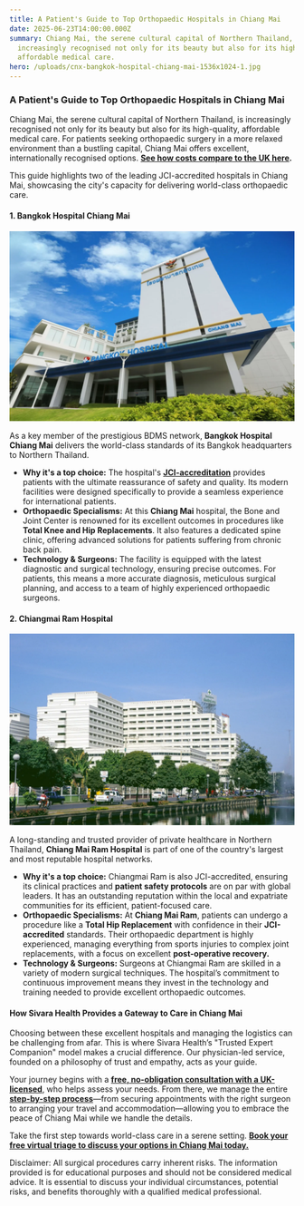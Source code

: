 ```yaml
---
title: A Patient's Guide to Top Orthopaedic Hospitals in Chiang Mai
date: 2025-06-23T14:00:00.000Z
summary: Chiang Mai, the serene cultural capital of Northern Thailand, is
  increasingly recognised not only for its beauty but also for its high-quality,
  affordable medical care.
hero: /uploads/cnx-bangkok-hospital-chiang-mai-1536x1024-1.jpg
---
```

### **A Patient's Guide to Top Orthopaedic Hospitals in Chiang Mai**

Chiang Mai, the serene cultural capital of Northern Thailand, is increasingly recognised not only for its beauty but also for its high-quality, affordable medical care. For patients seeking orthopaedic surgery in a more relaxed environment than a bustling capital, Chiang Mai offers excellent, internationally recognised options. **[See how costs compare to the UK here](https://sivara.health/#pricing).**

This guide highlights two of the leading JCI-accredited hospitals in Chiang Mai, showcasing the city's capacity for delivering world-class orthopaedic care.

#### **1. Bangkok Hospital Chiang Mai**

![bangkok hospital chiang mai](/uploads/cnx-bangkok-hospital-chiang-mai-1536x1024-1.jpg "bangkok hospital chiang mai")

As a key member of the prestigious BDMS network, **Bangkok Hospital Chiang Mai** delivers the world-class standards of its Bangkok headquarters to Northern Thailand.

* **Why it's a top choice:** The hospital's **[JCI-accreditation](https://www.jointcommissioninternational.org/)** provides patients with the ultimate reassurance of safety and quality. Its modern facilities were designed specifically to provide a seamless experience for international patients.
* **Orthopaedic Specialisms:** At this **Chiang Mai** hospital, the Bone and Joint Center is renowned for its excellent outcomes in procedures like **Total Knee and Hip Replacements**. It also features a dedicated spine clinic, offering advanced solutions for patients suffering from chronic back pain.
* **Technology & Surgeons:** The facility is equipped with the latest diagnostic and surgical technology, ensuring precise outcomes. For patients, this means a more accurate diagnosis, meticulous surgical planning, and access to a team of highly experienced orthopaedic surgeons.

#### **2. Chiangmai Ram Hospital**

![chiang mai ram hospital](/uploads/cnx-ram-hospital.jpg "chiang mai ram hospital")

A long-standing and trusted provider of private healthcare in Northern Thailand, **Chiang Mai Ram Hospital** is part of one of the country's largest and most reputable hospital networks.

* **Why it's a top choice:** Chiangmai Ram is also JCI-accredited, ensuring its clinical practices and **patient safety protocols** are on par with global leaders. It has an outstanding reputation within the local and expatriate communities for its efficient, patient-focused care.
* **Orthopaedic Specialisms:** At **Chiang Mai Ram**, patients can undergo a procedure like a **Total Hip Replacement** with confidence in their **JCI-accredited** standards. Their orthopaedic department is highly experienced, managing everything from sports injuries to complex joint replacements, with a focus on excellent **post-operative recovery.**
* **Technology & Surgeons:** Surgeons at Chiangmai Ram are skilled in a variety of modern surgical techniques. The hospital’s commitment to continuous improvement means they invest in the technology and training needed to provide excellent orthopaedic outcomes.

#### **How Sivara Health Provides a Gateway to Care in Chiang Mai**

Choosing between these excellent hospitals and managing the logistics can be challenging from afar. This is where Sivara Health’s "Trusted Expert Companion" model makes a crucial difference. Our physician-led service, founded on a philosophy of trust and empathy, acts as your guide.

Your journey begins with a **[free, no-obligation consultation with a UK-licensed](https://sivara.health/#consultation)**, who helps assess your needs. From there, we manage the entire **[step-by-step process](https://sivara.health/#journey)**—from securing appointments with the right surgeon to arranging your travel and accommodation—allowing you to embrace the peace of Chiang Mai while we handle the details.

Take the first step towards world-class care in a serene setting. **[Book your free virtual triage to discuss your options in Chiang Mai today.](https://sivara.health/#consultation)**





Disclaimer: All surgical procedures carry inherent risks. The information provided is for educational purposes and should not be considered medical advice. It is essential to discuss your individual circumstances, potential risks, and benefits thoroughly with a qualified medical professional.
